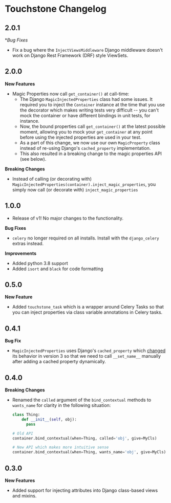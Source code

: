 # Touchstone Changelog

## 2.0.1
**Bug Fixes*
* Fix a bug where the `InjectViewsMiddleware` Django middleware doesn't work
  on Django Rest Framework (DRF) style ViewSets.

## 2.0.0
**New Features**
* Magic Properties now call `get_container()` at call-time:
  * The Django `MagicInjectedProperties` class had some issues. It required you to
    inject the `Container` instance at the time that you use the decorator which makes
    writing tests very difficult -- you can't mock the container or have different
    bindings in unit tests, for instance. 
  * Now, the bound properties call `get_container()` at the latest possible moment,
    allowing you to mock your `get_container` at any point before using the 
    injected properties are used in your test.
  * As a part of this change, we now use our own `MagicProperty` class instead
    of re-using Django's `cached_property` implementation.
  * This also resulted in a breaking change to the magic properties API (see below).
    
**Breaking Changes**
* Instead of calling (or decorating with) 
  `MagicInjectedProperties(container).inject_magic_properties`,
  you simply now call (or decorate with) `inject_magic_properties`

## 1.0.0
* Release of v1! No major changes to the functionality.

**Bug Fixes**
* `celery` no longer required on all installs. Install with the `django_celery` extras instead.

**Improvements**
* Added python 3.8 support
* Added `isort` and `black` for code formatting

## 0.5.0
**New Feature**
* Added `touchstone_task` which is a wrapper around Celery Tasks so that you can inject
properties via class variable annotations in Celery tasks.

## 0.4.1
**Bug Fix**
* `MagicInjectedProperties` uses Django's `cached_property` which [changed](https://github.com/django/django/commit/06076999026091cf007d8ea69146340a361259f8#diff-31c53995d28395e13d586859808522f6) 
its behavior in version 3 so that we need to call `__set_name__` manually after adding a cached property dynamically. 

## 0.4.0
**Breaking Changes**
* Renamed the `called` argument of the `bind_contextual` methods to `wants_name`
  for clarity in the following situation:
  ```python
  class Thing:
      def __init__(self, obj):
        pass

  # Old API
  container.bind_contextual(when=Thing, called='obj', give=MyCls)

  # New API which makes more intuitive sense
  container.bind_contextual(when=Thing, wants_name='obj', give=MyCls)
  ```

## 0.3.0
**New Features**
* Added support for injecting attributes into Django class-based views and mixins.
